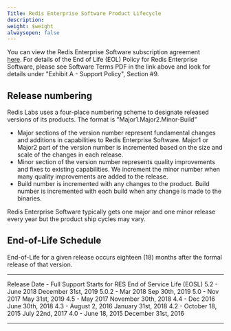 ```yaml
---
Title: Redis Enterprise Software Product Lifecycle
description: 
weight: $weight
alwaysopen: false
---
```

You can view the Redis Enterprise Software subscription agreement
[here](/company/terms-of-use#software). For details of the End of Life
(EOL) Policy for Redis Enterprise Software, please see Software Terms
PDF in the link above and look for details under "Exhibit A - Support
Policy", Section #9.

## Release numbering

Redis Labs uses a four-place numbering scheme to designate released
versions of its products. The format is "Major1.Major2.Minor-Build"

-   Major sections of the version number represent fundamental changes
    and additions in capabilities to Redis Enterprise Software. Major1
    or Major2 part of the version number is incremented based on the
    size and scale of the changes in each release.
-   Minor section of the version number represents quality improvements
    and fixes to existing capabilities. We increment the minor number
    when many quality improvements are added to the release.
-   Build number is incremented with any changes to the product. Build
    number is incremented with each build when any change is made to the
    binaries.

Redis Enterprise Software typically gets one major and one minor release
every year but the product ship cycles may vary.

## End-of-Life Schedule

End-of-Life for a given release occurs eighteen (18) months after the
formal release of that version.

  --------------------------------------------- ----------------------------
  Release Date - Full Support Starts for RES   End of Service Life (EOSL)
  5.2 - June 2018                              December 31st, 2019
  5.0.2 - Mar 2018                             Sep 30th, 2019
  5.0 - Nov 2017                               May 31st, 2019
  4.5 - May 2017                               November 30th, 2018
  4.4 - Dec 2016                               June 30th, 2018
  4.3 - August 2, 2016                         January 31st, 2018
  4.2 - October 18, 2015                       July 22nd, 2017
  4.0 - June 18, 2015                          December 31st, 2016
  --------------------------------------------- ----------------------------
